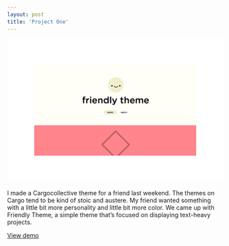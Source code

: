 ```yaml
---
layout: post
title: 'Project One'
---
```

<img src="/assets/img/projects/proj-1/thumbnail.gif" alt="product photo" class="image">

I made a Cargocollective theme for a friend last weekend. The themes on Cargo tend to be kind of stoic and austere. My friend wanted something with a little bit more personality and little bit more color. We came up with Friendly Theme, a simple theme that’s focused on displaying text-heavy projects.

[View demo](https://cargocollective.com/friendlytheme)
